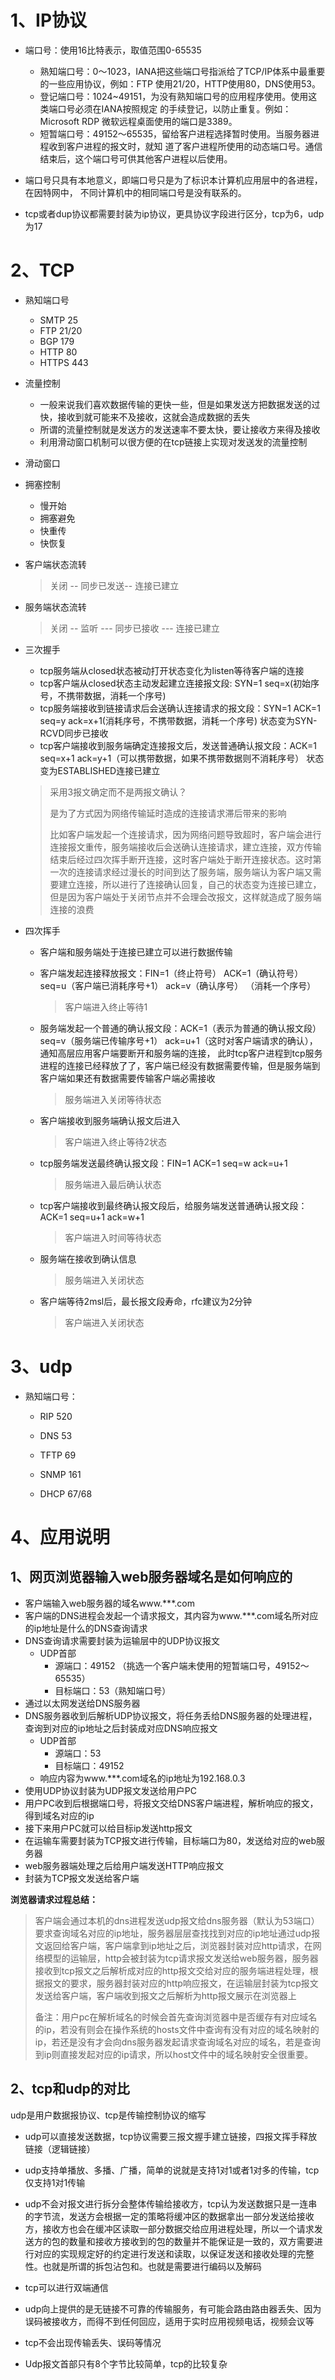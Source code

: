 # 1、IP协议

- 端口号：使用16比特表示，取值范围0-65535
  - 熟知端口号：0～1023，IANA把这些端口号指派给了TCP/IP体系中最重要的一些应用协议，例如：FTP
    使用21/20，HTTP使用80，DNS使用53。
  - 登记端口号：1024~49151，为没有熟知端口号的应用程序使用。使用这类端口号必须在IANA按照规定
    的手续登记，以防止重复。例如：Microsoft RDP 微软远程桌面使用的端口是3389。
  - 短暂端口号：49152～65535，留给客户进程选择暂时使用。当服务器进程收到客户进程的报文时，就知
    道了客户进程所使用的动态端口号。通信结束后，这个端口号可供其他客户进程以后使用。

- 端口号只具有本地意义，即端口号只是为了标识本计算机应用层中的各进程，在因特网中，
  不同计算机中的相同端口号是没有联系的。
- tcp或者dup协议都需要封装为ip协议，更具协议字段进行区分，tcp为6，udp为17

# 2、TCP



- 熟知端口号

  - SMTP 25
  - FTP 21/20
  - BGP 179
  - HTTP 80
  - HTTPS 443 

- 流量控制

  - 一般来说我们喜欢数据传输的更快一些，但是如果发送方把数据发送的过快，接收到就可能来不及接收，这就会造成数据的丢失
  - 所谓的流量控制就是发送方的发送速率不要太快，要让接收方来得及接收
  - 利用滑动窗口机制可以很方便的在tcp链接上实现对发送发的流量控制

- 滑动窗口

- 拥塞控制

  - 慢开始
  - 拥塞避免
  - 快重传
  - 快恢复 

- 客户端状态流转

  > 关闭 -- 同步已发送-- 连接已建立

- 服务端状态流转

  > 关闭 -- 监听 --- 同步已接收 --- 连接已建立

- 三次握手

  - tcp服务端从closed状态被动打开状态变化为listen等待客户端的连接
  - tcp客户端从closed状态主动发起建立连接报文段: SYN=1 seq=x(初始序号，不携带数据，消耗一个序号)
  - tcp服务端接收到链接请求后会送确认连接请求的报文段：SYN=1 ACK=1 seq=y ack=x+1(消耗序号，不携带数据，消耗一个序号) 状态变为SYN-RCVD同步已接收
  - tcp客户端接收到服务端确定连接报文后，发送普通确认报文段：ACK=1 seq=x+1 ack=y+1（可以携带数据，如果不携带数据则不消耗序号） 状态变为ESTABLISHED连接已建立

  > 采用3报文确定而不是两报文确认？
  >
  > 是为了方式因为网络传输延时造成的连接请求滞后带来的影响
  >
  > 比如客户端发起一个连接请求，因为网络问题导致超时，客户端会进行连接报文重传，服务端接收后会送确认连接请求，建立连接，双方传输结束后经过四次挥手断开连接，这时客户端处于断开连接状态。这时第一次的连接请求经过漫长的时间到达了服务端，服务端认为客户端又需要建立连接，所以进行了连接确认回复，自己的状态变为连接已建立，但是因为客户端处于关闭节点并不会理会改报文，这样就造成了服务端连接的浪费

- 四次挥手

  - 客户端和服务端处于连接已建立可以进行数据传输

  - 客户端发起连接释放报文：FIN=1（终止符号） ACK=1（确认符号） seq=u（客户端已消耗序号+1） ack=v（确认序号） （消耗一个序号）    

    > 客户端进入终止等待1

  - 服务端发起一个普通的确认报文段：ACK=1（表示为普通的确认报文段） seq=v（服务端已传输序号+1） ack=u+1（这时对客户端请求的确认），     通知高层应用客户端要断开和服务端的连接，  此时tcp客户进程到tcp服务进程的连接已经释放了了，客户端已经没有数据需要传输，但是服务端到客户端如果还有数据需要传输客户端必需接收   

    > 服务端进入关闭等待状态

  - 客户端接收到服务端确认报文后进入

    > 客户端进入终止等待2状态

  - tcp服务端发送最终确认报文段：FIN=1 ACK=1 seq=w ack=u+1

    > 服务端进入最后确认状态

  - tcp客户端接收到最终确认报文段后，给服务端发送普通确认报文段：ACK=1 seq=u+1 ack=w+1

    > 客户端进入时间等待状态

  - 服务端在接收到确认信息

    > 服务端进入关闭状态

  - 客户端等待2msl后，最长报文段寿命，rfc建议为2分钟

    > 客户端进入关闭状态

# 3、udp

- 熟知端口号：

  - RIP        520

  - DNS      53

  - TFTP     69

  - SNMP   161

  - DHCP    67/68

# 4、应用说明

## 1、网页浏览器输入web服务器域名是如何响应的

-  客户端输入web服务器的域名www.***.com
- 客户端的DNS进程会发起一个请求报文，其内容为www.***.com域名所对应的ip地址是什么的DNS查询请求
- DNS查询请求需要封装为运输层中的UDP协议报文
  - UDP首部
    - 源端口：49152 （挑选一个客户端未使用的短暂端口号，49152～65535）
    - 目标端口：53（熟知端口号）
- 通过以太网发送给DNS服务器
- DNS服务器收到后解析UDP协议报文，将任务丢给DNS服务器的处理进程，查询到对应的ip地址之后封装成对应DNS响应报文
  - UDP首部
    - 源端口：53
    - 目标端口：49152
  - 响应内容为www.***.com域名的ip地址为192.168.0.3
- 使用UDP协议封装为UDP报文发送给用户PC
- 用户PC收到后根据端口号，将报文交给DNS客户端进程，解析响应的报文，得到域名对应的ip
- 接下来用户PC就可以给目标ip发送http报文
- 在运输车需要封装为TCP报文进行传输，目标端口为80，发送给对应的web服务器
- web服务器端处理之后给用户端发送HTTP响应报文
- 封装为TCP报文发送给客户端

**浏览器请求过程总结：**

> 客户端会通过本机的dns进程发送udp报文给dns服务器（默认为53端口）要求查询域名对应的ip地址，服务器层层查找找到对应的ip地址通过udp报文返回给客户端，客户端拿到ip地址之后，浏览器封装对应http请求，在网络模型的运输层，http会被封装为tcp请求报文发送给web服务器，服务器接收到tcp报文之后解析成对应的http报文交给对应的服务端进程处理，根据报文的要求，服务器封装对应的http响应报文，在运输层封装为tcp报文发送给客户端，客户端收到报文之后解析为http报文展示在浏览器上
>
> 备注：用户pc在解析域名的时候会首先查询浏览器中是否缓存有对应域名的ip，若没有则会在操作系统的hosts文件中查询有没有对应的域名映射的ip，若还是没有才会向dns服务器发起请求查询域名对应的域名，若是查询到ip则直接发起对应的ip请求，所以host文件中的域名映射安全很重要。

## 2、tcp和udp的对比

udp是用户数据报协议、tcp是传输控制协议的缩写

- udp可以直接发送数据，tcp协议需要三报文握手建立链接，四报文挥手释放链接（逻辑链接）
- udp支持单播放、多播、广播，简单的说就是支持1对1或者1对多的传输，tcp仅支持1对1传输
- udp不会对报文进行拆分会整体传输给接收方，tcp认为发送数据只是一连串的字节流，发送方会根据一定的策略将缓冲区的数据拿出一部分发送给接收方，接收方也会在缓冲区读取一部分数据交给应用进程处理，所以一个请求发送方的包的数量和接收方接收到的包的数量并不能保证是一致的，双方需要进行对应的实现规定好的约定进行发送和读取，以保证发送和接收处理的完整性。也就是所谓的拆包沾包和。也就是需要进行编码以及解码

- tcp可以进行双端通信
- udp向上提供的是无链接不可靠的传输服务，有可能会路由路由器丢失、因为误码被接收方，而得不到任何回应，适用于实时应用视频电话，视频会议等
- tcp不会出现传输丢失、误码等情况
- Udp报文首部只有8个字节比较简单，tcp的比较复杂